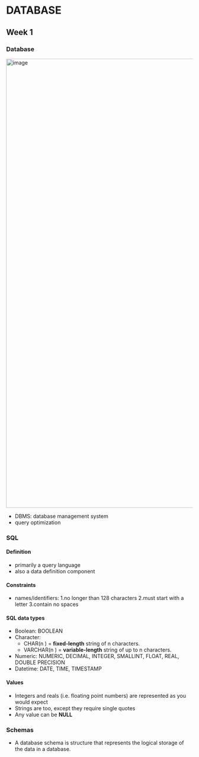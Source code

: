 # DATABASE
## Week 1
### Database
<img width="1213" alt="image" src="https://github.com/user-attachments/assets/9d8b2a0e-cee4-4163-9130-d84e26b13846">

- DBMS: database management system
- query optimization

### SQL

#### Definition
- primarily a query language
- also a data definition component

#### Constraints
- names/identifiers: 1.no longer than 128 characters 2.must start with a letter 3.contain no spaces
  
#### SQL data types
  - Boolean: BOOLEAN
  - Character: 
     - CHAR(n ) = **fixed-length** string of n  characters.
     - VARCHAR(n ) = **variable-length** string of up to n  characters.
  - Numeric: NUMERIC, DECIMAL, INTEGER, SMALLINT, FLOAT, REAL, DOUBLE PRECISION
  - Datetime: DATE, TIME, TIMESTAMP

#### Values
- Integers and reals (i.e. floating point numbers) are represented as you would expect
- Strings are too, except they require single quotes
- Any value can be **NULL**




### Schemas

- A database schema is structure that represents the logical storage of the data in a database.
